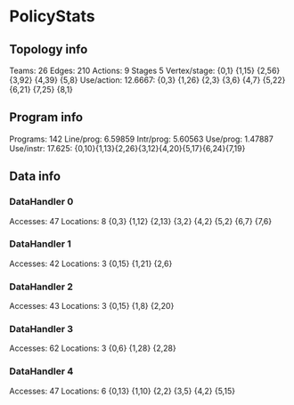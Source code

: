 # PolicyStats
## Topology info
Teams:		26
Edges:		210
Actions:	9
Stages		5
Vertex/stage:	{0,1} {1,15} {2,56} {3,92} {4,39} {5,8} 
Use/action:	12.6667: {0,3} {1,26} {2,3} {3,6} {4,7} {5,22} {6,21} {7,25} {8,1} 

## Program info
Programs:	142
Line/prog:	6.59859
Intr/prog:	5.60563
Use/prog:	1.47887
Use/instr:	17.625: {0,10}{1,13}{2,26}{3,12}{4,20}{5,17}{6,24}{7,19}

## Data info

### DataHandler 0
Accesses:	47
Locations:	8
{0,3} {1,12} {2,13} {3,2} {4,2} {5,2} {6,7} {7,6} 

### DataHandler 1
Accesses:	42
Locations:	3
{0,15} {1,21} {2,6} 

### DataHandler 2
Accesses:	43
Locations:	3
{0,15} {1,8} {2,20} 

### DataHandler 3
Accesses:	62
Locations:	3
{0,6} {1,28} {2,28} 

### DataHandler 4
Accesses:	47
Locations:	6
{0,13} {1,10} {2,2} {3,5} {4,2} {5,15} 